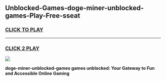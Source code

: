 
## Unblocked-Games-doge-miner-unblocked-games-Play-Free-sseat
<h3>
<a href="https://premium76.site?title=doge-miner-unblocked-games&ref=18A1">CLICK TO PLAY</a></h3>
<hr>

<h3>
<a href="https://premium76.site?title=doge-miner-unblocked-games&ref=18A1">CLICK 2 PLAY</a>
  
</h3>

<a href="https://premium76.site?title=doge-miner-unblocked-games&ref=18A1"><img src="https://clearcache.store/games.png"></a>


**doge-miner-unblocked-games games unblocked: Your Gateway to Fun and Accessible Online Gaming**
